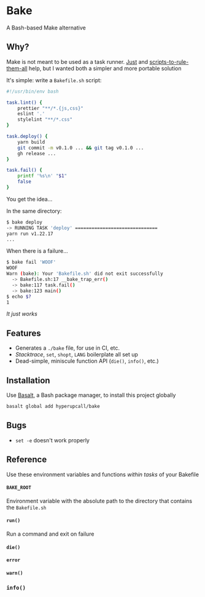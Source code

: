 # Bake

A Bash-based Make alternative

## Why?

Make is not meant to be used as a task runner. [Just](https://github.com/casey/just) and [scripts-to-rule-them-all](https://github.com/github/scripts-to-rule-them-all) help, but I wanted both a simpler and more portable solution

It's simple: write a `Bakefile.sh` script:

```sh
#!/usr/bin/env bash

task.lint() {
	prettier "**/*.{js,css}"
	eslint '.'
	stylelint "**/*.css"
}

task.deploy() {
	yarn build
	git commit -m v0.1.0 ... && git tag v0.1.0 ...
	gh release ...
}

task.fail() {
	printf '%s\n' "$1"
	false
}
```

You get the idea...

In the same directory:

```sh
$ bake deploy
-> RUNNING TASK 'deploy' ==============================
yarn run v1.22.17
...
```

When there is a failure...

```sh
$ bake fail 'WOOF'
WOOF
Warn (bake): Your 'Bakefile.sh' did not exit successfully
  -> Bakefile.sh:17 __bake_trap_err()
  -> bake:117 task.fail()
  -> bake:123 main()
$ echo $?
1
```

_It just works_

## Features

- Generates a `./bake` file, for use in CI, etc.
- _Stacktrace_, `set`, `shopt`, `LANG` boilerplate all set up
- Dead-simple, miniscule function API (`die()`, `info()`, etc.)

## Installation

Use [Basalt](https://github.com/hyperupcall/basalt), a Bash package manager, to install this project globally

```sh
basalt global add hyperupcall/bake
```

## Bugs

- `set -e` doesn't work properly

## Reference

Use these environment variables and functions _within tasks_ of your Bakefile

#### `BAKE_ROOT`

Environment variable with the absolute path to the directory that contains the `Bakefile.sh`

#### `run()`

Run a command and exit on failure

#### `die()`

#### `error`

#### `warn()`

### `info()`
